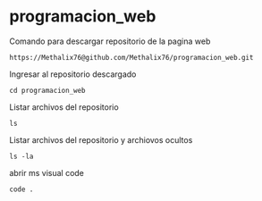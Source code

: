 # programacion_web


Comando para descargar repositorio de la pagina web
```shell
https://Methalix76@github.com/Methalix76/programacion_web.git

```

Ingresar al repositorio descargado
```shell
cd programacion_web
```

Listar archivos del repositorio
```shell
ls 
```

Listar archivos del repositorio y archiovos ocultos
```shell
ls -la
```

abrir ms visual code
```shell
code . 
```